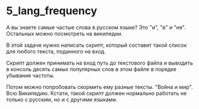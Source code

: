 # 5_lang_frequency

А вы знаете самые частые слова в русском языке? Это "и", "в" и "не". Остальных можно посмотреть на википедии.

В этой задаче нужно написать скрипт, который составит такой список для любого текста, поданного на вход.

Скрипт должен принимать на вход путь до текстового файла и выводить в консоль десять самых популярных слов в этом файле в порядке убывания частоты.

Потом можно попробовать скормить ему разные тексты. "Война и мир". Всю Википедию. Кстати, такой скрипт должен нормально работать не только с русским, но и с другими языками.
